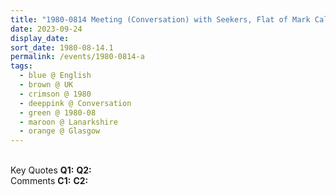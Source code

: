 ```yaml
---
title: "1980-0814 Meeting (Conversation) with Seekers, Flat of Mark Callahan, Glasgow, Lanarkshire, UK"
date: 2023-09-24
display_date: 
sort_date: 1980-08-14.1
permalink: /events/1980-0814-a
tags:
  - blue @ English
  - brown @ UK
  - crimson @ 1980
  - deeppink @ Conversation
  - green @ 1980-08
  - maroon @ Lanarkshire
  - orange @ Glasgow
---
```


<br>

<wave-list>
  <list-title color="DarkSeaGreen" width="55">Key Quotes</list-title>
  <list-item color="BlanchedAlmond" width="280"><b>Q1:</b> <i></i></list-item>
  <list-item color="Lavender" width="280"><b>Q2:</b> <i></i></list-item>
</wave-list>

<br>

<wave-list>
  <list-title color="DarkSeaGreen" width="55">Comments</list-title>
  <list-item color="BlanchedAlmond" width="280"><b>C1:</b> <i></i></list-item>
  <list-item color="Lavender" width="280"><b>C2:</b> <i></i></list-item>
</wave-list>